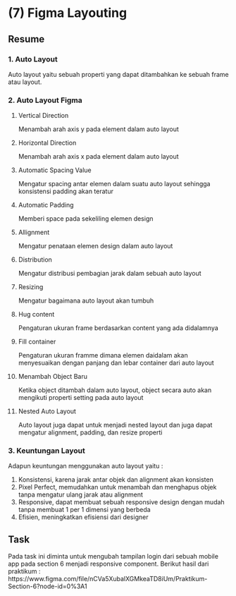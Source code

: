 <h1>(7) Figma Layouting</h1>

<h2>Resume</h2>
<h3>1. Auto Layout</h3>
<p>
    Auto layout yaitu sebuah properti yang dapat ditambahkan ke sebuah frame atau layout.
</p>
<h3>2. Auto Layout Figma</h3>
    <ol>
    <li>Vertical Direction</li>   
        <p>Menambah arah axis y pada element dalam auto layout</p> 
    <li>Horizontal Direction</li> 
        <p>Menambah arah axis x pada element dalam auto layout</p>
    <li>Automatic Spacing Value</li> 
        <p>Mengatur spacing antar elemen dalam suatu auto layout sehingga konsistensi padding akan teratur</p>
    <li>Automatic Padding</li> 
        <p>Memberi space pada sekeliling elemen design</p>
    <li>Allignment</li> 
        <p>Mengatur penataan elemen design dalam auto layout</p>
    <li>Distribution</li> 
        <p>Mengatur distribusi pembagian jarak dalam sebuah auto layout</p>
    <li>Resizing</li> 
        <p>Mengatur bagaimana auto layout akan tumbuh</p>
    <li>Hug content</li> 
        <p>Pengaturan ukuran frame berdasarkan content yang ada didalamnya</p>
    <li>Fill container</li> 
        <p>Pengaturan ukuran framme dimana elemen daidalam akan menyesuaikan dengan panjang dan lebar container dari auto layout</p>
    <li>Menambah Object Baru</li> 
        <p>Ketika object ditambah dalam auto layout, object secara auto akan mengikuti properti setting pada auto layout</p>
    <li>Nested Auto Layout</li> 
        <p>Auto layout juga dapat untuk menjadi nested layout dan juga dapat mengatur alignment, padding, dan resize properti</p>
    </ol>
<h3>3. Keuntungan Layout</h3>
<p>
    Adapun keuntungan menggunakan auto layout yaitu : 
    <ol>
    <li>Konsistensi, karena jarak antar objek dan alignment akan konsisten</li>    
    <li>Pixel Perfect, memudahkan untuk menambah dan menghapus objek tanpa mengatur ulang jarak atau alignment</li> 
    <li>Responsive, dapat membuat sebuah responsive design dengan mudah tanpa membuat 1 per 1 dimensi yang berbeda</li> 
    <li>Efisien, meningkatkan efisiensi dari designer</li>
    </ol>
</p>

<h2>Task</h2>
<p>
    Pada task ini diminta untuk mengubah tampilan login dari sebuah mobile app pada section 6 menjadi responsive component.
    Berikut hasil dari praktikum :
    https://www.figma.com/file/nCVa5XubalXGMkeaTD8iUm/Praktikum-Section-6?node-id=0%3A1
</p>

